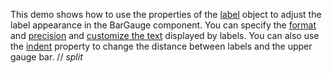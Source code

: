 This demo shows how to use the properties of the [label](/Documentation/ApiReference/UI_Components/dxBarGauge/Configuration/label/) object to adjust the label appearance in the BarGauge component. You can specify the [format](/Documentation/ApiReference/UI_Components/dxBarGauge/Configuration/label/#format) and [precision](/Documentation/ApiReference/Common/Object_Structures/format/#precision) and [customize the text](/Documentation/ApiReference/UI_Components/dxBarGauge/Configuration/label/#customizeText) displayed by labels. You can also use the [indent](/Documentation/ApiReference/UI_Components/dxBarGauge/Configuration/label/#indent) property to change the distance between labels and the upper gauge bar.
// _split_